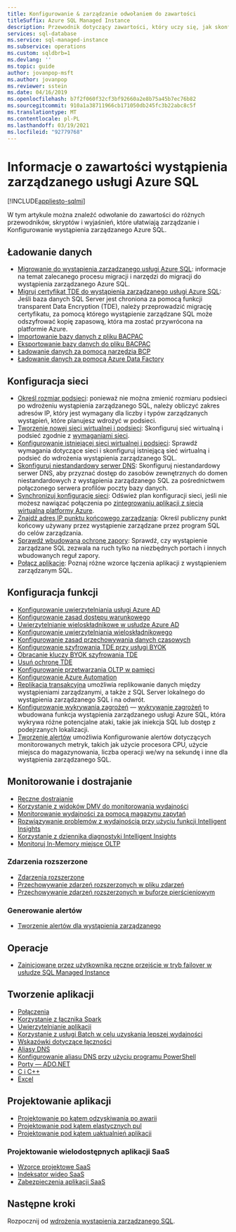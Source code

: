 ```yaml
---
title: Konfigurowanie & zarządzanie odwołaniem do zawartości
titleSuffix: Azure SQL Managed Instance
description: Przewodnik dotyczący zawartości, który uczy się, jak skonfigurować i zarządzać wystąpieniem zarządzanym usługi Azure SQL.
services: sql-database
ms.service: sql-managed-instance
ms.subservice: operations
ms.custom: sqldbrb=1
ms.devlang: ''
ms.topic: guide
author: jovanpop-msft
ms.author: jovanpop
ms.reviewer: sstein
ms.date: 04/16/2019
ms.openlocfilehash: b7f2f060f32cf3bf92660a2e8b75a45b7ec76b82
ms.sourcegitcommit: 910a1a38711966cb171050db245fc3b22abc8c5f
ms.translationtype: MT
ms.contentlocale: pl-PL
ms.lasthandoff: 03/19/2021
ms.locfileid: "92779768"
---
```

# <a name="azure-sql-managed-instance-content-reference"></a>Informacje o zawartości wystąpienia zarządzanego usługi Azure SQL
[!INCLUDE[appliesto-sqlmi](../includes/appliesto-sqlmi.md)]

W tym artykule można znaleźć odwołanie do zawartości do różnych przewodników, skryptów i wyjaśnień, które ułatwiają zarządzanie i Konfigurowanie wystąpienia zarządzanego Azure SQL.

## <a name="load-data"></a>Ładowanie danych

- [Migrowanie do wystąpienia zarządzanego usługi Azure SQL](migrate-to-instance-from-sql-server.md): informacje na temat zalecanego procesu migracji i narzędzi do migracji do wystąpienia zarządzanego Azure SQL.
- [Migruj certyfikat TDE do wystąpienia zarządzanego usługi Azure SQL](tde-certificate-migrate.md): Jeśli baza danych SQL Server jest chroniona za pomocą funkcji transparent Data Encryption (TDE), należy przeprowadzić migrację certyfikatu, za pomocą którego wystąpienie zarządzane SQL może odszyfrować kopię zapasową, która ma zostać przywrócona na platformie Azure.
- [Importowanie bazy danych z pliku BACPAC](../database/database-import.md)
- [Eksportowanie bazy danych do pliku BACPAC](../database/database-export.md)
- [Ładowanie danych za pomocą narzędzia BCP](../load-from-csv-with-bcp.md)
- [Ładowanie danych za pomocą Azure Data Factory](../../data-factory/connector-azure-sql-database.md?toc=/azure/sql-database/toc.json)

## <a name="network-configuration"></a>Konfiguracja sieci

- [Określ rozmiar podsieci](vnet-subnet-determine-size.md): ponieważ nie można zmienić rozmiaru podsieci po wdrożeniu wystąpienia zarządzanego SQL, należy obliczyć zakres adresów IP, który jest wymagany dla liczby i typów zarządzanych wystąpień, które planujesz wdrożyć w podsieci. 
- [Tworzenie nowej sieci wirtualnej i podsieci](virtual-network-subnet-create-arm-template.md): Skonfiguruj sieć wirtualną i podsieć zgodnie z [wymaganiami sieci](connectivity-architecture-overview.md#network-requirements). 
- [Konfigurowanie istniejącej sieci wirtualnej i podsieci](vnet-existing-add-subnet.md): Sprawdź wymagania dotyczące sieci i skonfiguruj istniejącą sieć wirtualną i podsieć do wdrożenia wystąpienia zarządzanego SQL. 
- [Skonfiguruj niestandardowy serwer DNS](custom-dns-configure.md): Skonfiguruj niestandardowy serwer DNS, aby przyznać dostęp do zasobów zewnętrznych do domen niestandardowych z wystąpienia zarządzanego SQL za pośrednictwem połączonego serwera profilów poczty bazy danych. 
- [Synchronizuj konfigurację sieci](azure-app-sync-network-configuration.md): Odśwież plan konfiguracji sieci, jeśli nie możesz nawiązać połączenia po [zintegrowaniu aplikacji z siecią wirtualną platformy Azure](../../app-service/web-sites-integrate-with-vnet.md).
- [Znajdź adres IP punktu końcowego zarządzania](management-endpoint-find-ip-address.md): Określ publiczny punkt końcowy używany przez wystąpienie zarządzane przez program SQL do celów zarządzania. 
- [Sprawdź wbudowaną ochronę zapory](management-endpoint-verify-built-in-firewall.md): Sprawdź, czy wystąpienie zarządzane SQL zezwala na ruch tylko na niezbędnych portach i innych wbudowanych reguł zapory. 
- [Połącz aplikacje](connect-application-instance.md): Poznaj różne wzorce łączenia aplikacji z wystąpieniem zarządzanym SQL.

## <a name="feature-configuration"></a>Konfiguracja funkcji

- [Konfigurowanie uwierzytelniania usługi Azure AD](../database/authentication-aad-configure.md)
- [Konfigurowanie zasad dostępu warunkowego](../database/conditional-access-configure.md)
- [Uwierzytelnianie wieloskładnikowe w usłudze Azure AD](../database/authentication-mfa-ssms-overview.md)
- [Konfigurowanie uwierzytelniania wieloskładnikowego](../database/authentication-mfa-ssms-configure.md)
- [Konfigurowanie zasad przechowywania danych czasowych](../database/temporal-tables-retention-policy.md)
- [Konfigurowanie szyfrowania TDE przy usługi BYOK](../database/transparent-data-encryption-byok-configure.md)
- [Obracanie kluczy BYOK szyfrowania TDE](../database/transparent-data-encryption-byok-key-rotation.md)
- [Usuń ochronę TDE](../database/transparent-data-encryption-byok-remove-tde-protector.md)
- [Konfigurowanie przetwarzania OLTP w pamięci](../in-memory-oltp-configure.md)
- [Konfigurowanie Azure Automation](../database/automation-manage.md)
- [Replikacja transakcyjna](replication-between-two-instances-configure-tutorial.md) umożliwia replikowanie danych między wystąpieniami zarządzanymi, a także z SQL Server lokalnego do wystąpienia zarządzanego SQL i na odwrót.
- [Konfigurowanie wykrywania zagrożeń](threat-detection-configure.md) — [wykrywanie zagrożeń](../database/threat-detection-overview.md) to wbudowana funkcja wystąpienia zarządzanego usługi Azure SQL, która wykrywa różne potencjalne ataki, takie jak iniekcja SQL lub dostęp z podejrzanych lokalizacji. 
- [Tworzenie alertów](alerts-create.md) umożliwia Konfigurowanie alertów dotyczących monitorowanych metryk, takich jak użycie procesora CPU, użycie miejsca do magazynowania, liczba operacji we/wy na sekundę i inne dla wystąpienia zarządzanego SQL. 

## <a name="monitoring-and-tuning"></a>Monitorowanie i dostrajanie

- [Ręczne dostrajanie](../database/performance-guidance.md)
- [Korzystanie z widoków DMV do monitorowania wydajności](../database/monitoring-with-dmvs.md)
- [Monitorowanie wydajności za pomocą magazynu zapytań](/sql/relational-databases/performance/best-practice-with-the-query-store#Insight)
- [Rozwiązywanie problemów z wydajnością przy użyciu funkcji Intelligent Insights](../database/intelligent-insights-troubleshoot-performance.md)
- [Korzystanie z dziennika diagnostyki Intelligent Insights](../database/intelligent-insights-use-diagnostics-log.md)
- [Monitoruj In-Memory miejsce OLTP](../in-memory-oltp-monitor-space.md)

### <a name="extended-events"></a>Zdarzenia rozszerzone

- [Zdarzenia rozszerzone](../database/xevent-db-diff-from-svr.md)
- [Przechowywanie zdarzeń rozszerzonych w pliku zdarzeń](../database/xevent-code-event-file.md)
- [Przechowywanie zdarzeń rozszerzonych w buforze pierścieniowym](../database/xevent-code-ring-buffer.md)

### <a name="alerting"></a>Generowanie alertów

- [Tworzenie alertów dla wystąpienia zarządzanego](alerts-create.md)

## <a name="operations"></a>Operacje

- [Zainicjowane przez użytkownika ręczne przejście w tryb failover w usłudze SQL Managed Instance](user-initiated-failover.md)

## <a name="develop-applications"></a>Tworzenie aplikacji

- [Połączenia](../database/connect-query-content-reference-guide.md#libraries)
- [Korzystanie z łącznika Spark](../../cosmos-db/spark-connector.md)
- [Uwierzytelnianie aplikacji](../database/application-authentication-get-client-id-keys.md)
- [Korzystanie z usługi Batch w celu uzyskania lepszej wydajności](../performance-improve-use-batching.md)
- [Wskazówki dotyczące łączności](../database/troubleshoot-common-connectivity-issues.md)
- [Aliasy DNS](../database/dns-alias-overview.md)
- [Konfigurowanie aliasu DNS przy użyciu programu PowerShell](../database/dns-alias-powershell-create.md)
- [Porty — ADO.NET](../database/adonet-v12-develop-direct-route-ports.md)
- [C i C++](../database/develop-cplusplus-simple.md)
- [Excel](../database/connect-excel.md)

## <a name="design-applications"></a>Projektowanie aplikacji

- [Projektowanie po kątem odzyskiwania po awarii](../database/designing-cloud-solutions-for-disaster-recovery.md)
- [Projektowanie pod kątem elastycznych pul](../database/disaster-recovery-strategies-for-applications-with-elastic-pool.md)
- [Projektowanie pod kątem uaktualnień aplikacji](../database/manage-application-rolling-upgrade.md)

### <a name="design-multi-tenant-saas-applications"></a>Projektowanie wielodostępnych aplikacji SaaS

- [Wzorce projektowe SaaS](../database/saas-tenancy-app-design-patterns.md)
- [Indeksator wideo SaaS](../database/saas-tenancy-video-index-wingtip-brk3120-20171011.md)
- [Zabezpieczenia aplikacji SaaS](../database/saas-tenancy-elastic-tools-multi-tenant-row-level-security.md)

## <a name="next-steps"></a>Następne kroki

Rozpocznij od [wdrożenia wystąpienia zarządzanego SQL](instance-create-quickstart.md).
